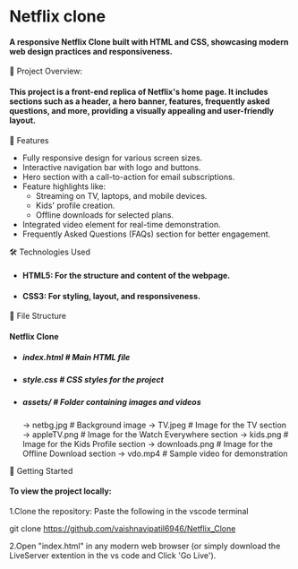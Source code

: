 ﻿# Netflix clone
#### A responsive Netflix Clone built with HTML and CSS, showcasing modern web design practices and responsiveness.

📜 Project Overview:
#### This project is a front-end replica of Netflix's home page. It includes sections such as a header, a hero banner, features, frequently asked questions, and more, providing a visually appealing and user-friendly layout.

🎯 Features
* Fully responsive design for various screen sizes.
* Interactive navigation bar with logo and buttons.
* Hero section with a call-to-action for email subscriptions.
* Feature highlights like:
   * Streaming on TV, laptops, and mobile devices.
   * Kids' profile creation.
   * Offline downloads for selected plans.
* Integrated video element for real-time demonstration.
* Frequently Asked Questions (FAQs) section for better engagement.

🛠️ Technologies Used
* #### HTML5: For the structure and content of the webpage.
* #### CSS3: For styling, layout, and responsiveness.

📂 File Structure
#### Netflix Clone

* ##### index.html           # Main HTML file
* ##### style.css            # CSS styles for the project
* ##### assets/              # Folder containing images and videos
  -> netbg.jpg        # Background image
  -> TV.jpeg          # Image for the TV section
  -> appleTV.png      # Image for the Watch Everywhere section
  -> kids.png         # Image for the Kids Profile section
  -> downloads.png    # Image for the Offline Download section
  -> vdo.mp4          # Sample video for demonstration

🚀 Getting Started
#### To view the project locally:

1.Clone the repository: Paste the following in the vscode terminal

git clone <https://github.com/vaishnavipatil6946/Netflix_Clone>

2.Open "index.html" in any modern web browser (or simply download the LiveServer extention in the vs code and Click 'Go Live').
